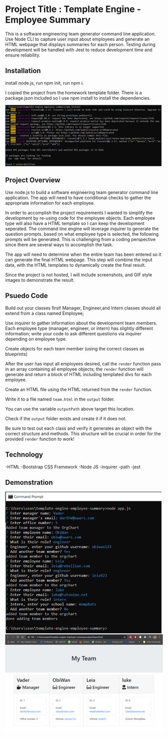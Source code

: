 
# Project Title : Template Engine - Employee Summary

 This is a software engineering team generator command line application. Use Node CLI to capture user input about employees and generate an HTML webpage that displays summaries for each person. Testing during development will be handled with Jest to reduce development time and ensure reliability. 


## Installation
install node.js, run npm init, run npm i.

I copied the project from the homework template folder. There is a package.json included so I use npm install to install the dependencies.

<img src="https://github.com/sstephensMCSE/template-engine-employee-summary/blob/main/pics/npm-install.jpg" width="500" title="NPM-Install">

## Project Overview
   Use node.js to build a software engineering team generator command line application. The app will need to have conditional checks to gather the appropriate information for each employee. 

In order to accomplish the project requirements I wanted to simplify the development by re-using code for the employee objects. Each employee type will also have a HTML template so I can keep the development seperated. 
The command line engine will leverage inquirer to generate the question prompts. based on what employee type is selected, the following prompts will be generated. This is challenging from a coding perspective since there are several ways to accomplish the task. 

The app will need to determine when the entire team has been entered so it can generate the final HTML webpage. This step will combine the input data, with the HTML templates to dynamically create the final result. 

Since the project is not hosted, I will include screenshots, and GIF style images to demonstrate the result.

## Psuedo Code

Build out your classes first! Manager, Engineer,and Intern classes should all extend from a class named Employee; 

Use inquirer to gather information about the development team members. 
Each employee type (manager, engineer, or intern) has slightly different information; write your code to ask different questions via inquirer depending on employee type.

Create objects for each team member (using the correct classes as blueprints)

After the user has input all employees desired, call the `render` function 
pass in an array containing all employee objects; the `render` function will generate and return a block of HTML including templated divs for each employee.

Create an HTML file using the HTML returned from the `render` function.

Write it to a file named `team.html` in the `output` folder.

You can use the variable `outputPath` above target this location.

Check if the `output` folder exists and create it if it does not.

Be sure to test out each class and verify it generates an object with the correct structure and methods. This structure will be crucial in order for the provided `render` function to work! 

## Technology
-HTML
-Bootstrap CSS Framework
-Node JS
-inquirer
-path
-jest

## Demonstration

<img src="https://github.com/sstephensMCSE/template-engine-employee-summary/blob/main/pics/team-app.jpg" width="500" title="team-app">

<img src="https://github.com/sstephensMCSE/template-engine-employee-summary/blob/main/pics/output.jpg" width="800" title="output">
